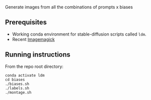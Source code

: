 Generate images from all the combinations of prompts x biases

## Prerequisites

- Working conda environment for stable-diffusion scripts called `ldm`.
- Recent [Imagemagick](https://imagemagick.org/)

## Running instructions

From the repo root directory:

```
conda activate ldm
cd biases
./biases.sh
./labels.sh
./montage.sh
```
